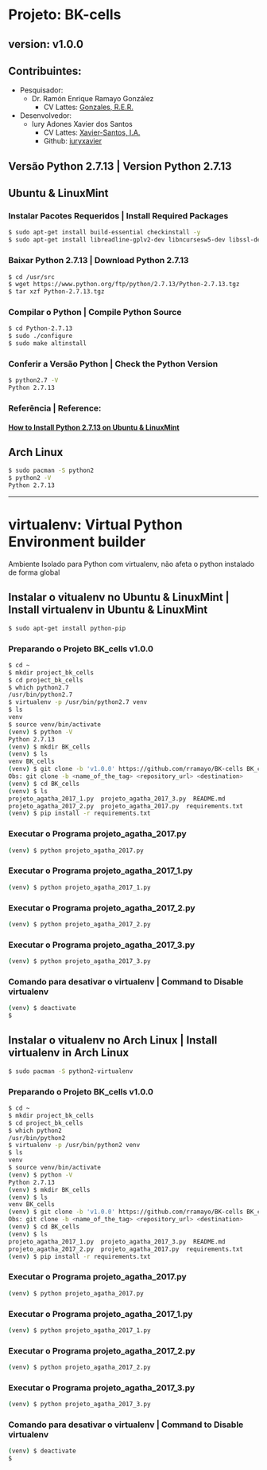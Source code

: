 # Projeto: BK-cells
## version: v1.0.0

## Contribuintes:
  - Pesquisador:
    - Dr. Ramón Enrique Ramayo González
      - CV Lattes: [Gonzales, R.E.R.](http://buscatextual.cnpq.br/buscatextual/visualizacv.do?id=K4266447Z9)
  - Desenvolvedor:
    - Iury Adones Xavier dos Santos
      - CV Lattes: [Xavier-Santos, I.A.](http://buscatextual.cnpq.br/buscatextual/visualizacv.do?id=K4805442U6)
      - Github: [iuryxavier](https://github.com/iuryxavier)

## Versão Python 2.7.13 | Version Python 2.7.13
## Ubuntu & LinuxMint
### Instalar Pacotes Requeridos | Install Required Packages

```bash
$ sudo apt-get install build-essential checkinstall -y
$ sudo apt-get install libreadline-gplv2-dev libncursesw5-dev libssl-dev libsqlite3-dev tk-dev libgdbm-dev libc6-dev libbz2-dev -y
```

### Baixar Python 2.7.13 | Download Python 2.7.13

```bash
$ cd /usr/src
$ wget https://www.python.org/ftp/python/2.7.13/Python-2.7.13.tgz
$ tar xzf Python-2.7.13.tgz
```

### Compilar o Python | Compile Python Source

```bash
$ cd Python-2.7.13
$ sudo ./configure
$ sudo make altinstall
```

### Conferir a Versão Python | Check the Python Version

```bash
$ python2.7 -V
Python 2.7.13
```

### Referência | Reference:
#### [How to Install Python 2.7.13 on Ubuntu & LinuxMint](http://tecadmin.net/install-python-2-7-on-ubuntu-and-linuxmint/)

## Arch Linux

```bash
$ sudo pacman -S python2
$ python2 -V
Python 2.7.13
```


---------------------------------------------------------------


#  virtualenv: Virtual Python Environment builder
Ambiente Isolado para Python com virtualenv, não afeta o python instalado de forma global

## Instalar o vitualenv no Ubuntu & LinuxMint | Install virtualenv in Ubuntu & LinuxMint

```bash
$ sudo apt-get install python-pip
```

### Preparando o Projeto BK_cells v1.0.0

```bash
$ cd ~
$ mkdir project_bk_cells
$ cd project_bk_cells
$ which python2.7
/usr/bin/python2.7  
$ virtualenv -p /usr/bin/python2.7 venv
$ ls
venv
$ source venv/bin/activate
(venv) $ python -V
Python 2.7.13
(venv) $ mkdir BK_cells
(venv) $ ls
venv BK_cells
(venv) $ git clone -b 'v1.0.0' https://github.com/rramayo/BK-cells BK_cells
Obs: git clone -b <name_of_the_tag> <repository_url> <destination>
(venv) $ cd BK_cells
(venv) $ ls
projeto_agatha_2017_1.py  projeto_agatha_2017_3.py  README.md
projeto_agatha_2017_2.py  projeto_agatha_2017.py  requirements.txt
(venv) $ pip install -r requirements.txt
```

### Executar o Programa projeto_agatha_2017.py

```bash
(venv) $ python projeto_agatha_2017.py
```

### Executar o Programa projeto_agatha_2017_1.py

```bash
(venv) $ python projeto_agatha_2017_1.py
```

### Executar o Programa projeto_agatha_2017_2.py

```bash
(venv) $ python projeto_agatha_2017_2.py
```

### Executar o Programa projeto_agatha_2017_3.py

```bash
(venv) $ python projeto_agatha_2017_3.py
```

### Comando para desativar o virtualenv | Command to Disable virtualenv

```bash
(venv) $ deactivate
$
```

## Instalar o vitualenv no Arch Linux | Install virtualenv in Arch Linux

```bash
$ sudo pacman -S python2-virtualenv
```

### Preparando o Projeto BK_cells v1.0.0

```bash
$ cd ~
$ mkdir project_bk_cells
$ cd project_bk_cells
$ which python2
/usr/bin/python2
$ virtualenv -p /usr/bin/python2 venv
$ ls
venv
$ source venv/bin/activate
(venv) $ python -V
Python 2.7.13
(venv) $ mkdir BK_cells
(venv) $ ls
venv BK_cells
(venv) $ git clone -b 'v1.0.0' https://github.com/rramayo/BK-cells BK_cells
Obs: git clone -b <name_of_the_tag> <repository_url> <destination>
(venv) $ cd BK_cells
(venv) $ ls
projeto_agatha_2017_1.py  projeto_agatha_2017_3.py  README.md
projeto_agatha_2017_2.py  projeto_agatha_2017.py  requirements.txt
(venv) $ pip install -r requirements.txt
```

### Executar o Programa projeto_agatha_2017.py

```bash
(venv) $ python projeto_agatha_2017.py
```

### Executar o Programa projeto_agatha_2017_1.py

```bash
(venv) $ python projeto_agatha_2017_1.py
```

### Executar o Programa projeto_agatha_2017_2.py

```bash
(venv) $ python projeto_agatha_2017_2.py
```

### Executar o Programa projeto_agatha_2017_3.py

```bash
(venv) $ python projeto_agatha_2017_3.py
```

### Comando para desativar o virtualenv | Command to Disable virtualenv

```bash
(venv) $ deactivate
$
```
